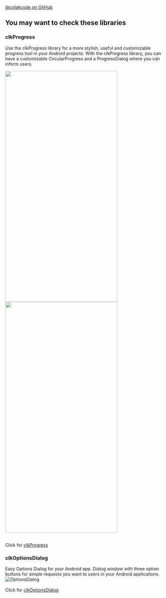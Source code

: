 [@colakcode on GitHub](https://github.com/colakcode/)

## You may want to check these libraries
### clkProgress
Use the clkProgress library for a more stylish, useful and customizable progress tool in your Android projects. With the clkProgress library, you can have a customizable CircularProgress and a ProgressDialog where you can inform users.<br/>

<img src="https://github.com/colakcode/clkProgress/images/circular_progress.gif" width="360" height="740"/> <img src="https://github.com/colakcode/clkProgress/images/progress_dialog.png" width="360" height="740"/>

<br/>Click for [clkProgress](https://github.com/colakcode/clkProgress)

### clkOptionsDialog
Easy Options Dialog for your Android app. Dialog window with three option buttons for simple requests you want to users in your Android applications.<br/>
![OptionsDialog](https://github.com/colakcode/clkOptionsDialog//media/options_dialog.png)<br/>
<br/>Click for  [clkOptionsDialog](https://github.com/colakcode/clkOptionsDialog)


